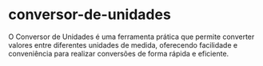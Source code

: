 # conversor-de-unidades
O Conversor de Unidades é uma ferramenta prática que permite converter valores entre diferentes unidades de medida, oferecendo facilidade e conveniência para realizar conversões de forma rápida e eficiente.

